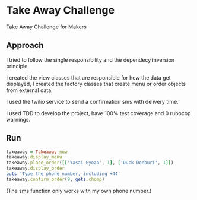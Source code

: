 # Take Away Challenge

Take Away Challenge for Makers

## Approach

I tried to follow the single responsibility and the dependecy inversion principle.


I created the view classes that are responsible for how the data get displayed, I created the factory classes that create menu or order objects from external data. 


I used the twilio service to send a confirmation sms with delivery time.


I used TDD to develop the project, have 100% test coverage and 0 rubocop warnings.

## Run

```ruby
takeaway = Takeaway.new
takeaway.display_menu
takeaway.place_order([['Yasai Gyoza', 1], ['Duck Donburi', 1]])
takeaway.display_order
puts 'Type the phone number, including +44'
takeaway.confirm_order(9, gets.chomp)
```
(The sms function only works with my own phone number.)